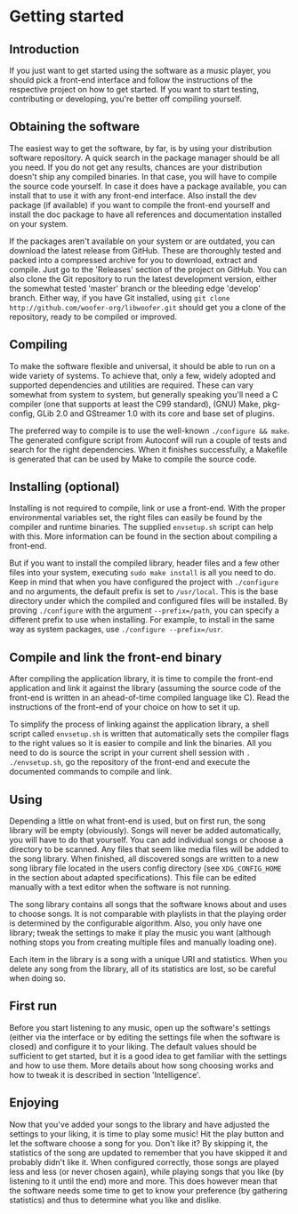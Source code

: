 # Getting started

## Introduction

If you just want to get started using the software as a music player, you should
pick a front-end interface and follow the instructions of the respective project
on how to get started.  If you want to start testing, contributing or
developing, you're better off compiling yourself.

## Obtaining the software

The easiest way to get the software, by far, is by using your distribution
software repository.  A quick search in the package manager should be all you
need.  If you do not get any results, chances are your distribution doesn't ship
any compiled binaries.  In that case, you will have to compile the source code
yourself.  In case it does have a package available, you can install that to use
it with any front-end interface.  Also install the dev package (if available) if
you want to compile the front-end yourself and install the doc package to have
all references and documentation installed on your system.

If the packages aren't available on your system or are outdated, you can
download the latest release from GitHub.  These are thoroughly tested and packed
into a compressed archive for you to download, extract and compile.  Just go to
the 'Releases' section of the project on GitHub.  You can also clone the Git
repository to run the latest development version, either the somewhat tested
'master' branch or the bleeding edge 'develop' branch.  Either way, if you have
Git installed, using `git clone http://github.com/woofer-org/libwoofer.git`
should get you a clone of the repository, ready to be compiled or improved.

## Compiling

To make the software flexible and universal, it should be able to run on a wide
variety of systems.  To achieve that, only a few, widely adopted and supported
dependencies and utilities are required.  These can vary somewhat from system to
system, but generally speaking you'll need a C compiler (one that supports at
least the C99 standard), (GNU) Make, pkg-config, GLib 2.0 and GStreamer 1.0 with
its core and base set of plugins.

The preferred way to compile is to use the well-known `./configure && make`.
The generated configure script from Autoconf will run a couple of tests and
search for the right dependencies.  When it finishes successfully, a Makefile is
generated that can be used by Make to compile the source code.

## Installing (optional)

Installing is not required to compile, link or use a front-end.  With the proper
environmental variables set, the right files can easily be found by the compiler
and runtime binaries.  The supplied `envsetup.sh` script can help with this.
More information can be found in the section about compiling a front-end.

But if you want to install the compiled library, header files and a few other
files into your system, executing `sudo make install` is all you need to do.
Keep in mind that when you have configured the project with `./configure` and no
arguments, the default prefix is set to `/usr/local`.  This is the base
directory under which the compiled and configured files will be installed.  By
proving `./configure` with the argument `--prefix=/path`, you can specify a
different prefix to use when installing.  For example, to install in the same
way as system packages, use `./configure --prefix=/usr`.

## Compile and link the front-end binary

After compiling the application library, it is time to compile the front-end
application and link it against the library (assuming the source code of the
front-end is written in an ahead-of-time compiled language like C).  Read the
instructions of the front-end of your choice on how to set it up.

To simplify the process of linking against the application library, a shell
script called `envsetup.sh` is written that automatically sets the compiler
flags to the right values so it is easier to compile and link the binaries.
All you need to do is source the script in your current shell session with
`. ./envsetup.sh`, go the repository of the front-end and execute the documented
commands to compile and link.

## Using

Depending a little on what front-end is used, but on first run, the song library
will be empty (obviously).  Songs will never be added automatically, you will
have to do that yourself.  You can add individual songs or choose a directory to
be scanned.  Any files that seem like media files will be added to the song
library.  When finished, all discovered songs are written to a new song library
file located in the users config directory (see `XDG_CONFIG_HOME` in the section
about adapted specifications).  This file can be edited manually with a text
editor when the software is not running.

The song library contains all songs that the software knows about and uses to
choose songs.  It is not comparable with playlists in that the playing order is
determined by the configurable algorithm.  Also, you only have one library;
tweak the settings to make it play the music you want (although nothing stops
you from creating multiple files and manually loading one).

Each item in the library is a song with a unique URI and statistics.  When you
delete any song from the library, all of its statistics are lost, so be careful
when doing so.

## First run

Before you start listening to any music, open up the software's settings (either
via the interface or by editing the settings file when the software is closed)
and configure it to your liking.  The default values should be sufficient to get
started, but it is a good idea to get familiar with the settings and how to use
them.  More details about how song choosing works and how to tweak it is
described in section 'Intelligence'.

## Enjoying

Now that you've added your songs to the library and have adjusted the settings
to your liking, it is time to play some music! Hit the play button and let the
software choose a song for you.  Don't like it? By skipping it, the statistics
of the song are updated to remember that you have skipped it and probably didn't
like it.  When configured correctly, those songs are played less and less (or
never chosen again), while playing songs that you like (by listening to it until
the end) more and more.  This does however mean that the software needs some
time to get to know your preference (by gathering statistics) and thus to
determine what you like and dislike.

